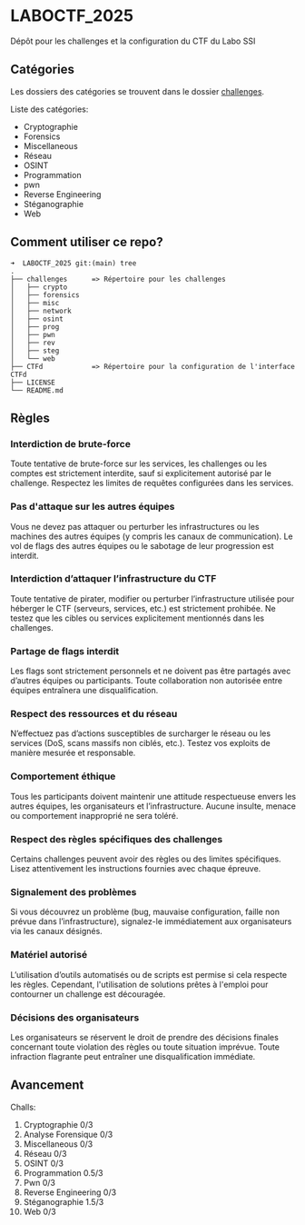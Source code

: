 # LABOCTF_2025

Dépôt pour les challenges et la configuration du CTF du Labo SSI

## Catégories

Les dossiers des catégories se trouvent dans le dossier [challenges](./challenges/).

Liste des catégories:

- Cryptographie
- Forensics
- Miscellaneous
- Réseau
- OSINT
- Programmation
- pwn
- Reverse Engineering
- Stéganographie
- Web

## Comment utiliser ce repo?

```text
➜  LABOCTF_2025 git:(main) tree
.
├── challenges      => Répertoire pour les challenges
│   ├── crypto
│   ├── forensics
│   ├── misc
│   ├── network
│   ├── osint
│   ├── prog
│   ├── pwn
│   ├── rev
│   ├── steg
│   └── web
├── CTFd            => Répertoire pour la configuration de l'interface CTFd
├── LICENSE
└── README.md
```

## Règles

### Interdiction de brute-force

Toute tentative de brute-force sur les services, les challenges ou les comptes est strictement interdite, sauf si explicitement autorisé par le challenge.
Respectez les limites de requêtes configurées dans les services.

### Pas d'attaque sur les autres équipes

Vous ne devez pas attaquer ou perturber les infrastructures ou les machines des autres équipes (y compris les canaux de communication).
Le vol de flags des autres équipes ou le sabotage de leur progression est interdit.

### Interdiction d’attaquer l’infrastructure du CTF

Toute tentative de pirater, modifier ou perturber l’infrastructure utilisée pour héberger le CTF (serveurs, services, etc.) est strictement prohibée.
Ne testez que les cibles ou services explicitement mentionnés dans les challenges.

### Partage de flags interdit

Les flags sont strictement personnels et ne doivent pas être partagés avec d’autres équipes ou participants.
    Toute collaboration non autorisée entre équipes entraînera une disqualification.

### Respect des ressources et du réseau

N’effectuez pas d’actions susceptibles de surcharger le réseau ou les services (DoS, scans massifs non ciblés, etc.).
Testez vos exploits de manière mesurée et responsable.

### Comportement éthique

Tous les participants doivent maintenir une attitude respectueuse envers les autres équipes, les organisateurs et l’infrastructure.
Aucune insulte, menace ou comportement inapproprié ne sera toléré.

### Respect des règles spécifiques des challenges

Certains challenges peuvent avoir des règles ou des limites spécifiques. Lisez attentivement les instructions fournies avec chaque épreuve.

### Signalement des problèmes

Si vous découvrez un problème (bug, mauvaise configuration, faille non prévue dans l’infrastructure), signalez-le immédiatement aux organisateurs via les canaux désignés.

### Matériel autorisé

L’utilisation d’outils automatisés ou de scripts est permise si cela respecte les règles. Cependant, l'utilisation de solutions prêtes à l'emploi pour contourner un challenge est découragée.

### Décisions des organisateurs

Les organisateurs se réservent le droit de prendre des décisions finales concernant toute violation des règles ou toute situation imprévue.
Toute infraction flagrante peut entraîner une disqualification immédiate.

## Avancement

Challs:

1. Cryptographie        0/3
2. Analyse Forensique   0/3
3. Miscellaneous        0/3
4. Réseau               0/3
5. OSINT                0/3
6. Programmation        0.5/3
7. Pwn                  0/3
8. Reverse Engineering  0/3
9. Stéganographie       1.5/3
10. Web                 0/3
